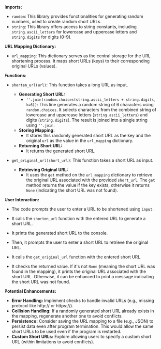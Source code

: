 **Imports:**

- `random`: This library provides functionalities for generating random numbers, used to create random short URLs.
- `string`: This library offers access to string constants, including `string.ascii_letters` for lowercase and uppercase letters and `string.digits` for digits (0-9).

**URL Mapping Dictionary:**

- `url_mapping`: This dictionary serves as the central storage for the URL shortening process. It maps short URLs (keys) to their corresponding original URLs (values).

**Functions:**

- `shorten_url(url)`: This function takes a long URL as input.

  - **Generating Short URL:**
    - `''.join(random.choices(string.ascii_letters + string.digits, k=6))`: This line generates a random string of 6 characters using `random.choices`. It selects characters from the combined string of lowercase and uppercase letters (`string.ascii_letters`) and digits (`string.digits`). The result is joined into a single string using `''.join`.
  - **Storing Mapping:**
    - It stores this randomly generated short URL as the key and the original `url` as the value in the `url_mapping` dictionary.
  - **Returning Short URL:**
    - It returns the generated short URL.

- `get_original_url(short_url)`: This function takes a short URL as input.

  - **Retrieving Original URL:**
    - It uses the `get` method on the `url_mapping` dictionary to retrieve the original URL associated with the provided `short_url`. The `get` method returns the value if the key exists, otherwise it returns `None` (indicating the short URL was not found).

**User Interaction:**

- The code prompts the user to enter a URL to be shortened using `input`.
- It calls the `shorten_url` function with the entered URL to generate a short URL.
- It prints the generated short URL to the console.

- Then, it prompts the user to enter a short URL to retrieve the original URL.
- It calls the `get_original_url` function with the entered short URL.
- It checks the returned value. If it's not `None` (meaning the short URL was found in the mapping), it prints the original URL associated with the short URL. Otherwise, it can be enhanced to print a message indicating the short URL was not found.

**Potential Enhancements:**

- **Error Handling:** Implement checks to handle invalid URLs (e.g., missing protocol like http:// or https://).
- **Collision Handling:** If a randomly generated short URL already exists in the mapping, regenerate another one to avoid conflicts.
- **Persistence:** Consider saving the URL mapping to a file (e.g., JSON) to persist data even after program termination. This would allow the same short URLs to be used even if the program is restarted.
- **Custom Short URLs:** Explore allowing users to specify a custom short URL (within limitations to avoid conflicts).